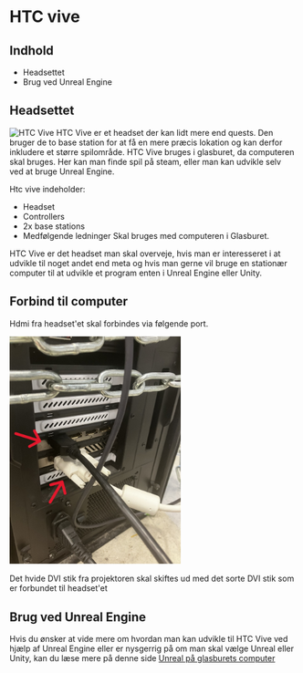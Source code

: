 # HTC vive
## Indhold
* Headsettet
* Brug ved Unreal Engine

## Headsettet
<td  width="50%"><img src="../PICTURE VR/htcvive.jpg" alt="HTC Vive"/></td>
HTC Vive er et headset der kan lidt mere end quests. Den bruger de to base station for at få en mere præcis lokation og kan derfor inkludere et større spilområde. HTC Vive bruges i glasburet, da computeren skal bruges. Her kan man finde spil på steam, eller man kan udvikle selv ved at bruge Unreal Engine.

Htc vive indeholder:
* Headset
* Controllers
* 2x base stations
* Medfølgende ledninger
Skal bruges med computeren i Glasburet.

HTC Vive er det headset man skal overveje, hvis man er interesseret i at udvikle til noget andet end meta og hvis man gerne vil bruge en stationær computer til at udvikle et program enten i Unreal Engine eller Unity.


## Forbind til computer
Hdmi fra headset'et skal forbindes via følgende port.

<img src="../PICTURE VR/hdmi.jpg" alt="kabel forbindelse" width="300">

Det hvide DVI stik fra projektoren skal skiftes ud med det sorte DVI stik som er forbundet til headset'et



## Brug ved Unreal Engine
Hvis du ønsker at vide mere om hvordan man kan udvikle til HTC Vive ved hjælp af Unreal Engine eller er nysgerrig på om man skal vælge Unreal eller Unity, kan du læse mere på denne side 
<a href="Unreal/README.md">Unreal på glasburets computer</td>
